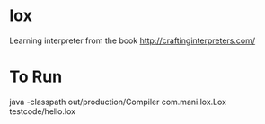 # lox
Learning interpreter from the book http://craftinginterpreters.com/


# To Run

java -classpath out/production/Compiler com.mani.lox.Lox testcode/hello.lox 

